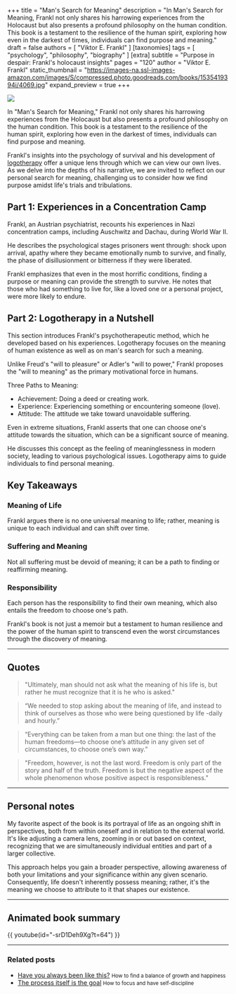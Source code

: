 +++
title = "Man's Search for Meaning"
description = "In Man's Search for Meaning, Frankl not only shares his harrowing experiences from the Holocaust but also presents a profound philosophy on the human condition. This book is a testament to the resilience of the human spirit, exploring how even in the darkest of times, individuals can find purpose and meaning."
draft = false
authors = [ "Viktor E. Frankl" ]
[taxonomies]
tags = [ "psychology", "philosophy", "biography" ]
[extra]
subtitle = "Purpose in despair: Frankl's holocaust insights"
pages = "120"
author = "Viktor E. Frankl"
static_thumbnail = "https://images-na.ssl-images-amazon.com/images/S/compressed.photo.goodreads.com/books/1535419394i/4069.jpg"
expand_preview = true
+++

<img border="0" src="https://images-na.ssl-images-amazon.com/images/S/compressed.photo.goodreads.com/books/1535419394i/4069.jpg" >

In "Man's Search for Meaning," Frankl not only shares his harrowing experiences from the Holocaust but also presents a profound philosophy on the human condition. This book is a testament to the resilience of the human spirit, exploring how even in the darkest of times, individuals can find purpose and meaning. 

<!-- more -->

Frankl's insights into the psychology of survival and his development of [logotherapy](https://en.wikipedia.org/wiki/Logotherapy) offer a unique lens through which we can view our own lives. As we delve into the depths of his narrative, we are invited to reflect on our personal search for meaning, challenging us to consider how we find purpose amidst life's trials and tribulations.

## Part 1: Experiences in a Concentration Camp

Frankl, an Austrian psychiatrist, recounts his experiences in Nazi concentration camps, including Auschwitz and Dachau, during World War II.

He describes the psychological stages prisoners went through: shock upon arrival, apathy where they became emotionally numb to survive, and finally, the phase of disillusionment or bitterness if they were liberated.

Frankl emphasizes that even in the most horrific conditions, finding a purpose or meaning can provide the strength to survive. He notes that those who had something to live for, like a loved one or a personal project, were more likely to endure.

## Part 2: Logotherapy in a Nutshell

This section introduces Frankl's psychotherapeutic method, which he developed based on his experiences. Logotherapy focuses on the meaning of human existence as well as on man's search for such a meaning.

Unlike Freud's "will to pleasure" or Adler's "will to power," Frankl proposes the "will to meaning" as the primary motivational force in humans.

Three Paths to Meaning:
- Achievement: Doing a deed or creating work.
- Experience: Experiencing something or encountering someone (love).
- Attitude: The attitude we take toward unavoidable suffering.

Even in extreme situations, Frankl asserts that one can choose one's attitude towards the situation, which can be a significant source of meaning.

He discusses this concept as the feeling of meaninglessness in modern society, leading to various psychological issues. Logotherapy aims to guide individuals to find personal meaning.

## Key Takeaways

### Meaning of Life
Frankl argues there is no one universal meaning to life; rather, meaning is unique to each individual and can shift over time.

### Suffering and Meaning
Not all suffering must be devoid of meaning; it can be a path to finding or reaffirming meaning.

### Responsibility
Each person has the responsibility to find their own meaning, which also entails the freedom to choose one's path.

Frankl's book is not just a memoir but a testament to human resilience and the power of the human spirit to transcend even the worst circumstances through the discovery of meaning.

---

## Quotes

> "Ultimately, man should not ask what the meaning of his life is, but rather he must recognize that it is he who is asked."

> “We needed to stop asking about the meaning of life, and instead to think of ourselves as those who were being questioned by life -daily and hourly.”

> “Everything can be taken from a man but one thing: the last of the human freedoms—to choose one’s attitude in any given set of circumstances, to choose one’s own way.”

> "Freedom, however, is not the last word. Freedom is only part of the story and half of the truth. Freedom is but the negative aspect of the whole phenomenon whose positive aspect is responsibleness."

---

## Personal notes

My favorite aspect of the book is its portrayal of life as an ongoing shift in perspectives, both from within oneself and in relation to the external world. It's like adjusting a camera lens, zooming in or out based on context, recognizing that we are simultaneously individual entities and part of a larger collective.

This approach helps you gain a broader perspective, allowing awareness of both your limitations and your significance within any given scenario. Consequently, life doesn't inherently possess meaning; rather, it's the meaning we choose to attribute to it that shapes our existence.

---

## Animated book summary

{{ youtube(id="-srD1Deh9Xg?t=64") }}

---

### Related posts

- [Have you always been like this?](/blog/have-you-always-been-like-this/) <small>How to find a balance of growth and happiness</small>
- [The process itself is the goal](/blog//the-process-itself-is-the-goal/) <small>How to focus and have self-discipline</small>
